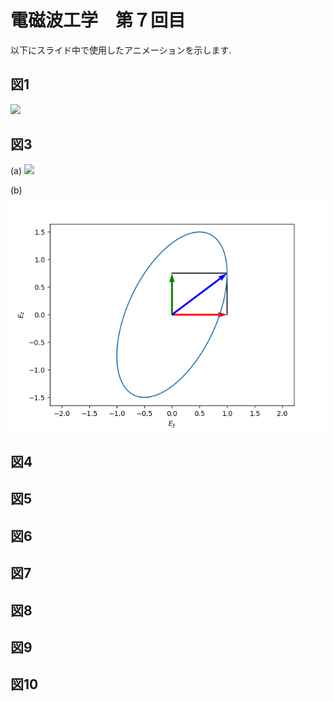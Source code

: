 # 電磁波工学　第７回目

以下にスライド中で使用したアニメーションを示します.

## 図1
<img src="./figs/fig01.gif"></img>

## 図3
(a) <img src="./figs/fig03a.gif"></img>

(b) <img src="./figs/fig03b.gif"></img>

## 図4

## 図5

## 図6 

## 図7

## 図8

## 図9

## 図10
